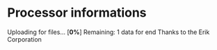 # Processor informations
Uploading for files...
[____0%____]
Remaining: 1 data for end
Thanks to the Erik Corporation
